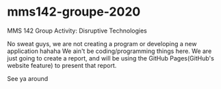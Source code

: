 # mms142-groupe-2020
MMS 142 Group Activity: Disruptive Technologies

No sweat guys, we are not creating a program or developing a new application hahaha
We ain't be coding/programming things here.
We are just going to create a report, and will be using the GitHub Pages(GitHub's website feature)
to present that report.

See ya around
